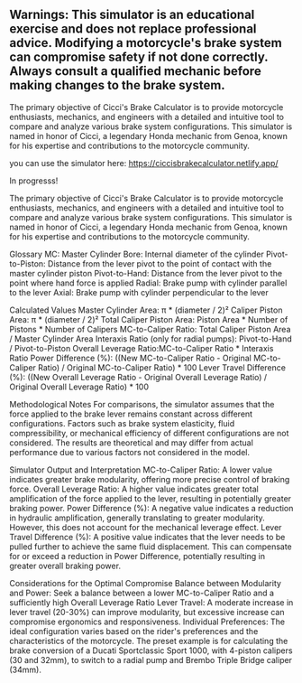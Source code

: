 Warnings: This simulator is an educational exercise and does not replace professional advice. Modifying a motorcycle's brake system can compromise safety if not done correctly. Always consult a qualified mechanic before making changes to the brake system.
-------------

The primary objective of Cicci's Brake Calculator is to provide motorcycle enthusiasts, mechanics, and engineers with a detailed and intuitive tool to compare and analyze various brake system configurations. This simulator is named in honor of Cicci, a legendary Honda mechanic from Genoa, known for his expertise and contributions to the motorcycle community.

you can use the simulator here: https://ciccisbrakecalculator.netlify.app/

In progresss!

The primary objective of Cicci's Brake Calculator is to provide motorcycle enthusiasts, mechanics, and engineers with a detailed and intuitive tool to compare and analyze various brake system configurations. This simulator is named in honor of Cicci, a legendary Honda mechanic from Genoa, known for his expertise and contributions to the motorcycle community.

Glossary
MC: Master Cylinder
Bore: Internal diameter of the cylinder
Pivot-to-Piston: Distance from the lever pivot to the point of contact with the master cylinder piston
Pivot-to-Hand: Distance from the lever pivot to the point where hand force is applied
Radial: Brake pump with cylinder parallel to the lever
Axial: Brake pump with cylinder perpendicular to the lever

Calculated Values
Master Cylinder Area: π * (diameter / 2)²
Caliper Piston Area: π * (diameter / 2)²
Total Caliper Piston Area: Piston Area * Number of Pistons * Number of Calipers
MC-to-Caliper Ratio: Total Caliper Piston Area / Master Cylinder Area
Interaxis Ratio (only for radial pumps): Pivot-to-Hand / Pivot-to-Piston
Overall Leverage Ratio:MC-to-Caliper Ratio * Interaxis Ratio
Power Difference (%): ((New MC-to-Caliper Ratio - Original MC-to-Caliper Ratio) / Original MC-to-Caliper Ratio) * 100
Lever Travel Difference (%): ((New Overall Leverage Ratio - Original Overall Leverage Ratio) / Original Overall Leverage Ratio) * 100

Methodological Notes
For comparisons, the simulator assumes that the force applied to the brake lever remains constant across different configurations.
Factors such as brake system elasticity, fluid compressibility, or mechanical efficiency of different configurations are not considered.
The results are theoretical and may differ from actual performance due to various factors not considered in the model.

Simulator Output and Interpretation
MC-to-Caliper Ratio: A lower value indicates greater brake modularity, offering more precise control of braking force.
Overall Leverage Ratio: A higher value indicates greater total amplification of the force applied to the lever, resulting in potentially greater braking power.
Power Difference (%): A negative value indicates a reduction in hydraulic amplification, generally translating to greater modularity. However, this does not account for the mechanical leverage effect.
Lever Travel Difference (%): A positive value indicates that the lever needs to be pulled further to achieve the same fluid displacement. This can compensate for or exceed a reduction in Power Difference, potentially resulting in greater overall braking power.

Considerations for the Optimal Compromise
Balance between Modularity and Power: Seek a balance between a lower MC-to-Caliper Ratio and a sufficiently high Overall Leverage Ratio
Lever Travel: A moderate increase in lever travel (20-30%) can improve modularity, but excessive increase can compromise ergonomics and responsiveness.
Individual Preferences: The ideal configuration varies based on the rider's preferences and the characteristics of the motorcycle.
The preset example is for calculating the brake conversion of a Ducati Sportclassic Sport 1000, with 4-piston calipers (30 and 32mm), to switch to a radial pump and Brembo Triple Bridge caliper (34mm).
